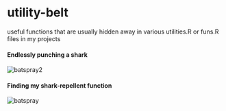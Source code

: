 # utility-belt
useful functions that are usually hidden away in various utilities.R or funs.R files in my projects


#### Endlessly punching a shark
![batspray2](https://user-images.githubusercontent.com/3278367/227472908-48e0b275-df90-48f1-9166-bcf2427f96d9.gif)


#### Finding my shark-repellent function
![batspray](https://user-images.githubusercontent.com/3278367/227472461-28de2284-2a05-4b5e-98d1-3e7669f4b777.gif)
